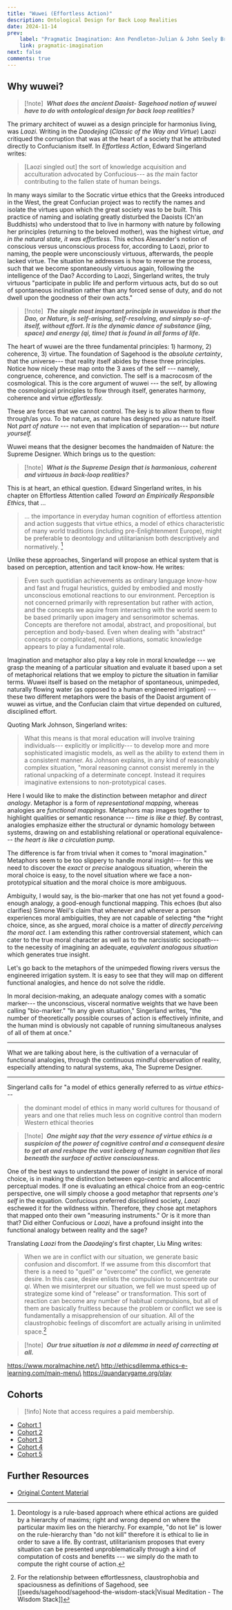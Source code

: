 ```yaml
---
title: "Wuwei (Effortless Action)"
description: Ontological Design for Back Loop Realities
date: 2024-11-14
prev:
    label: "Pragmatic Imagination: Ann Pendleton-Julian & John Seely Brown"
    link: pragmatic-imagination
next: false
comments: true
---
```


## Why wuwei?

> [!note] ​
> ***What does the ancient Daoist- Sagehood notion of wuwei\
> have to do with ontological design for back loop realities?***

The primary architect of wuwei as a design principle for harmonius living, was *Laozi.* Writing in the *Daodejing* (*Classic of the Way and Virtue*) Laozi critiqued the corruption that was at the heart of a society that he attributed directly to Confucianism itself. In *Effortless Action*, Edward Singerland writes:

> [Laozi singled out] the sort of knowledge acquisition and acculturation advocated by Confucious--- as *the* main factor contributing to the fallen state of human beings.

In many ways similar to the Socratic virtue ethics that the Greeks introduced in the West, the great Confucian project was to rectify the names and isolate the virtues upon which the great society was to be built. This practice of naming and isolating greatly disturbed the Daoists (Ch'an Buddhists) who understood that to live in harmony with nature by following her principles (returning to the beloved mother), was the highest virtue, *and in the natural state, it was effortless*. This echos Alexander's notion of conscious versus unconscious process for, according to Laozi, prior to naming, the people were unconsciously virtuous, afterwards, the people lacked virtue. The situation he addresses is how to reverse the process, such that we become spontaneously virtuous again, following the intelligence of the Dao? According to Laozi, Singerland writes, the truly virtuous "participate in public life and perform virtuous acts, but do so out of spontaneous inclination rather than any forced sense of duty, and do not dwell upon the goodness of their own acts."

> [!note] ​
> ***The single most important principle in wuweidao is that the Dao, or Nature, is self-arising, self-resolving, and simply so-of-itself, without effort. It is the dynamic dance of substance (jing, space) and energy (qi, time) that is found in all forms of life.***

The heart of wuwei are the three fundamental principles: 1) harmony, 2) coherence, 3) virtue. The foundation of Sagehood is the *absolute certainty*, that the universe--- that reality itself abides by these three principles. Notice how nicely these map onto the 3 axes of the self --- namely, congruence, coherence, and conviction. The self is a macrocosm of the cosmological. This is the core argument of wuwei --- the self, by allowing the cosmological principles to flow through itself, generates harmony, coherence and virtue *effortlessly.*

These are forces that we cannot control. The key is to allow them to flow through/as you. To be nature, as nature has designed you as nature itself. Not *part of nature* --- not even that implication of separation--- but *nature yourself.*

Wuwei means that the designer becomes the handmaiden of Nature: the Supreme Designer. Which brings us to the question:

> [!note] ​
> ***What is the Supreme Design that is harmonious, coherent\
> and virtuous in back-loop realities?***

This is at heart, an ethical question. Edward Singerland writes, in his chapter on Effortless Attention called *Toward an Empirically Responsible Ethics*, that ...

> ... the importance in everyday human cognition of effortless attention and action suggests that virtue ethics, a model of ethics characteristic of many world traditions (including pre-Enlightenment Europe), might be preferable to deontology and utilitarianism both descriptively and normatively. [^1]

Unlike these approaches, Singerland will propose an ethical system that is based on perception, attention and tacit know-how. He writes:

> Even such quotidian achievements as ordinary language know-how and fast and frugal heuristics, guided by embodied and mostly unconscious emotional reactions to our environment. Perception is not concerned primarily with representation but rather with action, and the concepts we aquire from interacting with the world seem to be based primarily upon imagery and sensorimotor schemas. Concepts are therefore not amodal, abstract, and propositional, but perception and body-based. Even when dealing with "abstract" concepts or complicated, novel situations, somatic knowledge appears to play a fundamental role.

Imagination and metaphor also play a key role in moral knowledge --- we grasp the meaning of a particular situation and evaluate it based upon a set of metaphorical relations that we employ to picture the situation in familiar terms. Wuwei itself is based on the metaphor of spontaneous, unimpeded, naturally flowing water (as opposed to a human engineered irrigation) --- these two different metaphors were the basis of the Daoist argument of wuwei as virtue, and the Confucian claim that virtue depended on cultured, disciplined effort.

Quoting Mark Johnson, Singerland writes:

> What this means is that moral education will involve training individuals--- explicitly or implicitly--- to develop more and more sophisticated imagistic models, as well as the ability to extend them in a consistent manner. As Johnson explains, in any kind of reasonably complex situation, "moral reasoning cannot consist meremly in the rational unpacking of a determinate concept. Instead it requires imaginative extensions to non-prototypical cases.

Here I would like to make the distinction between metaphor and *direct analogy*. Metaphor is a form of *representational mapping*, whereas analogies are *functional mappings*. Metaphors map images together to highlight qualities or semantic resonance --- *time is like a thief*. By contrast, analogies emphasize either the structural or dynamic homology between systems, drawing on and establishing relational or operational equivalence--- *the heart is like a circulation pump*.

The difference is far from trivial when it comes to "moral imagination." Metaphors seem to be too slippery to handle moral insight--- for this we need to discover the *exact* or *precise* analogous situation, wherein the moral choice is easy, to the novel situation where we face a non-prototypical situation and the moral choice is more ambiguous.

Ambiguity, I would say, is the bio-marker that one has not yet found a good-enough analogy, a good-enough functional mapping. This echoes (but also clarifies) Simone Weil's claim that whenever and wherever a person experiences moral ambiguities, they are not capable of selecting *the *right choice, since, as she argued, moral choice is a matter of *directly perceiving the moral act*. I am extending this rather controversial statement, which can cater to the true moral character as well as to the narcissistic sociopath--- to the necessity of imagining an adequate, *equivalent analogous situation* which generates true insight.

Let's go back to the metaphors of the unimpeded flowing rivers versus the engineered irrigation system. It is easy to see that they will map on different functional analogies, and hence do not solve the riddle.

In moral decision-making, an adequate analogy comes with a somatic marker--- the unconscious, visceral normative weights that we have been calling "bio-marker." "In any given situation," Singerland writes, "the number of theoretically possible courses of action is effectively infinite, and the human mind is obviously not capable of running simultaneous analyses of all of them at once."

* * * * *

What we are talking about here, is the cultivation of a vernacular of functional analogies, through the continuous mindful observation of reality, especially attending to natural systems, aka, The Supreme Designer.

* * * * *

Singerland calls for "a model of ethics generally referred to as *virtue ethics*---

> the dominant model of ethics in many world cultures for thousand of years and one that relies much less on cognitive control than modern Western ethical theories

> [!note] ​
> ***One might say that the very essence of virtue ethics is a suspicion of the power of cognitive control and a consequent desire to get at and reshape the vast iceberg of human cognition that lies beneath the surface of active consciousness.***

One of the best ways to understand the power of insight in service of moral choice, is in making the distinction between ego-centric and allocentric perceptual modes. If one is evaluating an ethical choice from an eog-centric perspective, one will simply choose a good metaphor that reprsents *one's self* in the equation. Confucious preferred disciplined society, *Laozi* eschewed it for the wildness within. Therefore, they chose apt metaphors that mapped onto their own "measuring instruments." Or is it more than that? Did either Confucious or *Laozi*, have a profound insight into the functional analogy between reality and the sage?

Translating *Laozi* from the *Daodejing*'s first chapter, Liu Ming writes:

> When we are in conflict with our situation, we generate basic confusion and discomfort. If we assume from this discomfort that there is a need to "quell" or "overcome" the conflict, we generate desire. In this case, desire enlists the compulsion to concentrate our *qi*. When we misinterpret our situation, we fell we must speed up of strategize some kind of "release" or transformation. This sort of reaction can become any number of habitual compulsions, but all of them are basically fruitless because the problem or conflict we see is fundamentally a misapprehension of our situation. All of the claustrophobic feelings of discomfort are actually arising in unlimited space.[^2]

> [!note] ​
> ***Our true situation is not a dilemma in need of correcting at all.***

https://www.moralmachine.net/\
http://ethicsdilemma.ethics-e-learning.com/main-menu\
https://quandarygame.org/play

## Cohorts

> [!info] Note that access requires a paid membership.

- [Cohort 1](https://bonnittaroy.substack.com/p/video-recording-wuwei-cohort-1)
- [Cohort 2](https://bonnittaroy.substack.com/p/video-recording-wuwei-cohort-2/comments)
- [Cohort 3](https://bonnittaroy.substack.com/p/video-recording-wuwei-cohort-3/comments)
- [Cohort 4](https://bonnittaroy.substack.com/p/video-recording-wuwei-cohort-4/comments)
- [Cohort 5](https://bonnittaroy.substack.com/p/video-recording-wuwei-cohort-5/comments)

## Further Resources

- [Original Content Material](https://bonnittaroy.substack.com/p/wuwei-effortless-action)

[^1]: Deontology is a rule-based approach where ethical actions are guided by a hierarchy of maxims; right and wrong depend on where the particular maxim lies on the hierarchy. For example, "do not lie" is lower on the rule-hierarchy than "do not kill" therefore it is ethical to lie in order to save a life. By contrast, utilitarianism proposes that every situation can be presented unproblematically through a kind of computation of costs and benefits --- we simply do the math to compute the right course of action.

[^2]: For the relationship between effortlessness, claustrophobia and spaciousness as definitions of Sagehood, see [[seeds/sagehood/sagehood-the-wisdom-stack|Visual Meditation - The Wisdom Stack]]
